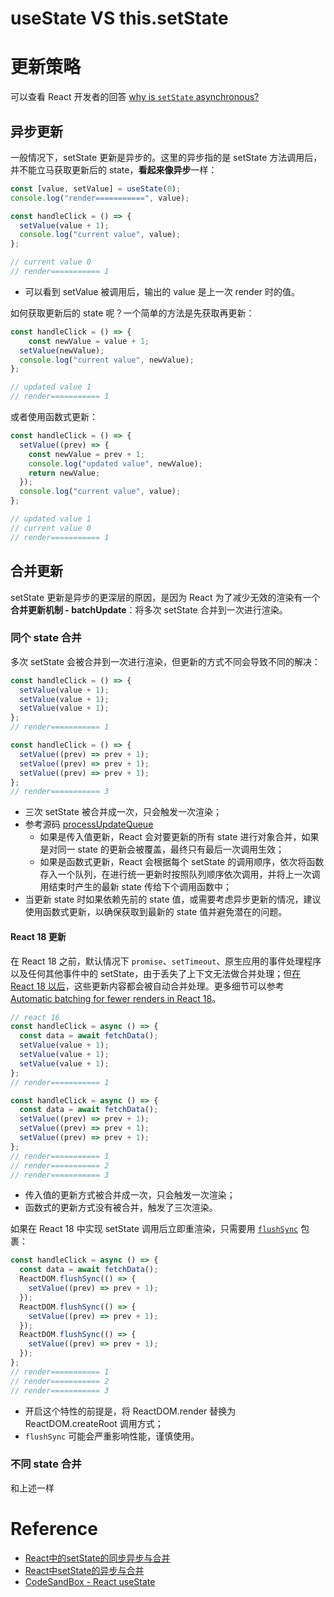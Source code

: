 # useState VS this.setState



# 更新策略

可以查看 React 开发者的回答 [why is `setState` asynchronous?](https://github.com/facebook/react/issues/11527#issuecomment-360199710) 



## 异步更新

一般情况下，setState 更新是异步的。这里的异步指的是 setState 方法调用后，并不能立马获取更新后的 state，**看起来像异步**一样：

```js
const [value, setValue] = useState(0);
console.log("render===========", value);

const handleClick = () => {
  setValue(value + 1);
  console.log("current value", value);
};

// current value 0
// render=========== 1
```

+ 可以看到 setValue 被调用后，输出的 value 是上一次 render 时的值。



如何获取更新后的 state 呢？一个简单的方法是先获取再更新：

```js
const handleClick = () => {
	const newValue = value + 1;
  setValue(newValue);
  console.log("current value", newValue);
};

// updated value 1
// render=========== 1
```

或者使用函数式更新：

```js
const handleClick = () => {
  setValue((prev) => {
    const newValue = prev + 1;
    console.log("updated value", newValue);
    return newValue;
  });
  console.log("current value", value);
};

// updated value 1
// current value 0
// render=========== 1
```



## 合并更新

setState 更新是异步的更深层的原因，是因为 React 为了减少无效的渲染有一个**合并更新机制 - batchUpdate**：将多次 setState 合并到一次进行渲染。



### 同个 state 合并

多次 setState 会被合并到一次进行渲染，但更新的方式不同会导致不同的解决：

```js
const handleClick = () => {
  setValue(value + 1);
  setValue(value + 1);
  setValue(value + 1);
};
// render=========== 1

const handleClick = () => {
  setValue((prev) => prev + 1);
  setValue((prev) => prev + 1);
  setValue((prev) => prev + 1);
};
// render=========== 3
```

+ 三次 setState 被合并成一次，只会触发一次渲染；
+ 参考源码 [processUpdateQueue](https://github.com/facebook/react/blob/5c56b873efb300b4d1afc4ba6f16acf17e4e5800/packages/react-server/src/ReactFizzClassComponent.js#L609) 
  + 如果是传入值更新，React 会对要更新的所有 state 进行对象合并，如果是对同一 state 的更新会被覆盖，最终只有最后一次调用生效；
  + 如果是函数式更新，React 会根据每个 setState 的调用顺序，依次将函数存入一个队列，在进行统一更新时按照队列顺序依次调用，并将上一次调用结束时产生的最新 state 传给下个调用函数中；
+ 当更新 state 时如果依赖先前的 state 值，或需要考虑异步更新的情况，建议使用函数式更新，以确保获取到最新的 state 值并避免潜在的问题。



#### React 18 更新

在 React 18 之前，默认情况下 `promise`、`setTimeout`、原生应用的事件处理程序以及任何其他事件中的 setState，由于丢失了上下文无法做合并处理；但[在 React 18 以后](https://zh-hans.react.dev/blog/2022/03/29/react-v18#new-feature-automatic-batching)，这些更新内容都会被自动合并处理。更多细节可以参考 [Automatic batching for fewer renders in React 18](https://github.com/reactwg/react-18/discussions/21)。

```js
// react 16
const handleClick = async () => {
  const data = await fetchData();
  setValue(value + 1);
  setValue(value + 1);
  setValue(value + 1);
};
// render=========== 1

const handleClick = async () => {
  const data = await fetchData();
  setValue((prev) => prev + 1);
  setValue((prev) => prev + 1);
  setValue((prev) => prev + 1);
};
// render=========== 1
// render=========== 2
// render=========== 3
```

+ 传入值的更新方式被合并成一次，只会触发一次渲染；
+ 函数式的更新方式没有被合并，触发了三次渲染。



如果在 React 18 中实现 setState 调用后立即重渲染，只需要用 [`flushSync`](https://zh-hans.react.dev/reference/react-dom/flushSync) 包裹：

```js
const handleClick = async () => {
  const data = await fetchData();
  ReactDOM.flushSync(() => {
    setValue((prev) => prev + 1);
  });
  ReactDOM.flushSync(() => {
    setValue((prev) => prev + 1);
  });
  ReactDOM.flushSync(() => {
    setValue((prev) => prev + 1);
  });
};
// render=========== 1
// render=========== 2
// render=========== 3
```

+ 开启这个特性的前提是，将 ReactDOM.render 替换为 ReactDOM.createRoot 调用方式；
+ `flushSync` 可能会严重影响性能，谨慎使用。



### 不同 state 合并

和上述一样



# Reference

+ [React中的setState的同步异步与合并](https://blog.csdn.net/wuyxinu/article/details/113902057) 
+ [React中setState的异步与合并](https://blog.csdn.net/qq_36647492/article/details/136395865) 
+ [CodeSandBox - React useState](https://codesandbox.io/dashboard/sandboxes/React/usState?workspace=f515a3a5-c31a-4315-b150-d8d5df24700a) 